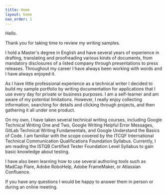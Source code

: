 ```yaml
---
title: Home
layout: home
nav_order: 1
---
```

Hello.

Thank you for taking time to review my writing samples.

I hold a Master's degree in English and have several years of experience in drafting, translating and proofreading various kinds of documents, from mandatory disclosures of a listed company through presentations to press releases. Throughout my career I have always been working with words and I have always enjoyed it.

As I have little professional experience as a technical writer I decided to build my sample portfolio by writing documentation for applications that I use every day for private or business purposes. I am a self-learner and am aware of my potential limitations. However, I really enjoy collecting information, searching for details and clicking through projects, and then gathering it all under one product.

On my own, I have taken several technical writing courses, including Google Technical Writing One and Two, Google Writing Helpful Error Messages, GitLab Technical Writing Fundamentals, and Google Understand the Basics of Code. I am familiar with the scope covered by the ITCQF International Technical Communication Qualifications Foundation Syllabus. Currently, I am reading the ISTQB Certified Tester Foundation Level Syllabus to gain basic knowledge about testing.

I have also been learning how to use several authoring tools such as MadCap Flare, Adobe RoboHelp, Adobe FrameMaker, or Atlassian Confluence. 

If you have any questions I would be happy to answer them in person or during an online meeting.


